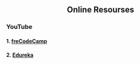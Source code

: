 <h2 align="center">Online Resourses</h2>
<h3>YouTube</h3>
<h4> 1. <a href="https://www.youtube.com/watch?v=F9UC9DY-vIU "> freCodeCamp</a></h4>
<h4> 2. <a href="https://www.youtube.com/watch?v=OMxeOiPwAcQ "> Edureka</a></h4>
